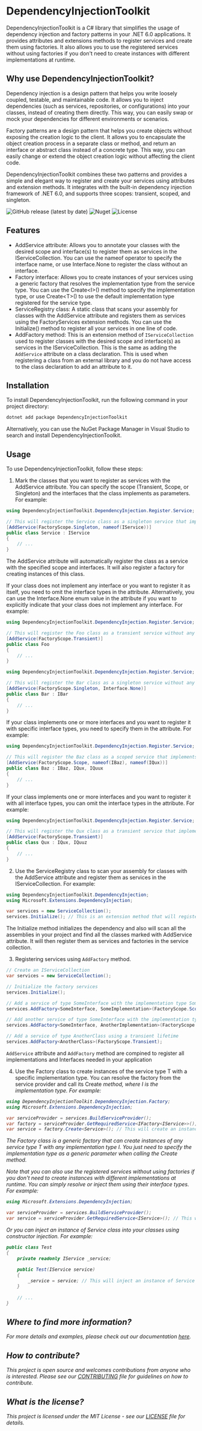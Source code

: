 # DependencyInjectionToolkit

DependencyInjectionToolkit is a C# library that simplifies the usage of dependency injection and factory patterns in your .NET 6.0 applications. It provides attributes and extensions methods to register services and create them using factories. It also allows you to use the registered services without using factories if you don't need to create instances with different implementations at runtime.

## Why use DependencyInjectionToolkit?

Dependency injection is a design pattern that helps you write loosely coupled, testable, and maintainable code. It allows you to inject dependencies (such as services, repositories, or configurations) into your classes, instead of creating them directly. This way, you can easily swap or mock your dependencies for different environments or scenarios.

Factory patterns are a design pattern that helps you create objects without exposing the creation logic to the client. It allows you to encapsulate the object creation process in a separate class or method, and return an interface or abstract class instead of a concrete type. This way, you can easily change or extend the object creation logic without affecting the client code.

DependencyInjectionToolkit combines these two patterns and provides a simple and elegant way to register and create your services using attributes and extension methods. It integrates with the built-in dependency injection framework of .NET 6.0, and supports three scopes: transient, scoped, and singleton.

![GitHub release (latest by date)](https://img.shields.io/github/v/release/Bugzygeek/DependencyInjection.Toolkit)
![Nuget](https://img.shields.io/nuget/v/DependencyInjectionToolkit)
![License](https://img.shields.io/github/license/Bugzygeek/DependencyInjection.Toolkit)

## Features

- AddService attribute: Allows you to annotate your classes with the desired scope and interface(s) to register them as services in the IServiceCollection. You can use the nameof operator to specify the interface name, or use Interface.None to register the class without an interface.
- Factory interface: Allows you to create instances of your services using a generic factory that resolves the implementation type from the service type. You can use the Create\<I>() method to specify the implementation type, or use Create\<T>() to use the default implementation type registered for the service type.
- ServiceRegistry class: A static class that scans your assembly for classes with the AddService attribute and registers them as services using the FactoryServices extension methods. You can use the Initialize() method to register all your services in one line of code.
- AddFactory method: This is an extension method of `IServiceCollection` used to register classes with the desired scope and interface(s) as services in the IServiceCollection. This is the same as adding the `AddService` attribute on a class declaration. This is used when registering a class from an external library and you do not have access to the class declaration to add an attribute to it.

## Installation

To install DependencyInjectionToolkit, run the following command in your project directory:

```bash
dotnet add package DependencyInjectionToolkit
```

Alternatively, you can use the NuGet Package Manager in Visual Studio to search and install DependencyInjectionToolkit.

## Usage

To use DependencyInjectionToolkit, follow these steps:

1. Mark the classes that you want to register as services with the AddService attribute. You can specify the scope (Transient, Scope, or Singleton) and the interfaces that the class implements as parameters. For example:

```csharp
using DependencyInjectionToolkit.DependencyInjection.Register.Service;

// This will register the Service class as a singleton service that implements the IService interface
[AddService(FactoryScope.Singleton, nameof(IService))]
public class Service : IService
{
    // ...
}
```

The AddService attribute will automatically register the class as a service with the specified scope and interfaces. It will also register a factory for creating instances of this class.

If your class does not implement any interface or you want to register it as itself, you need to omit the interface types in the attribute. Alternatively, you can use the Interface.None enum value in the attribute if you want to explicitly indicate that your class does not implement any interface. For example:

```csharp
using DependencyInjectionToolkit.DependencyInjection.Register.Service;

// This will register the Foo class as a transient service without any interface
[AddService(FactoryScope.Transient)]
public class Foo
{
    // ...
}
```

```csharp
using DependencyInjectionToolkit.DependencyInjection.Register.Service;

// This will register the Bar class as a singleton service without any interface, even though it implements IBar
[AddService(FactoryScope.Singleton, Interface.None)]
public class Bar : IBar
{
    // ...
}
```

If your class implements one or more interfaces and you want to register it with specific interface types, you need to specify them in the attribute. For example:

```csharp
using DependencyInjectionToolkit.DependencyInjection.Register.Service;

// This will register the Baz class as a scoped service that implements IBaz and IQux, but not IQuux
[AddService(FactoryScope.Scope, nameof(IBaz), nameof(IQux))]
public class Baz : IBaz, IQux, IQuux
{
    // ...
}
```

If your class implements one or more interfaces and you want to register it with all interface types, you can omit the interface types in the attribute. For example:

```csharp
using DependencyInjectionToolkit.DependencyInjection.Register.Service;

// This will register the Qux class as a transient service that implements both IQux and IQuuz
[AddService(FactoryScope.Transient)]
public class Qux : IQux, IQuuz
{
    // ...
}
```

2. Use the ServiceRegistry class to scan your assembly for classes with the AddService attribute and register them as services in the IServiceCollection. For example:

```csharp
using DependencyInjectionToolkit.DependencyInjection;
using Microsoft.Extensions.DependencyInjection;

var services = new ServiceCollection();
services.Initialize(); // This is an extension method that will register all the services marked with AddService attribute
```

The Initialize method initializes the dependency and also will scan all the assemblies in your project and find all the classes marked with AddService attribute. It will then register them as services and factories in the service collection.

3. Registering services using `AddFactory` method.

 ```csharp
// Create an IServiceCollection
var services = new ServiceCollection();

// Initialize the factory services
services.Initialize();

// Add a service of type SomeInterface with the implementation type SomeImplementation using a scoped lifetime
services.AddFactory<SomeInterface, SomeImplementation>(FactoryScope.Scope);

// Add another service of type SomeInterface with the implementation type AnotherImplementation using a scoped lifetime
services.AddFactory<SomeInterface, AnotherImplementation>(FactoryScope.Scope);

// Add a service of type AnotherClass using a transient lifetime
services.AddFactory<AnotherClass>(FactoryScope.Transient);
```

`AddService` attribute and `AddFactory` method are compined to register all implementations and Interfaces needed in your application

4. Use the Factory<T> class to create instances of the service type T with a specific implementation type. You can resolve the factory from the service provider and call its Create<I> method, where I is the implementation type. For example:

```csharp
using DependencyInjectionToolkit.DependencyInjection.Factory;
using Microsoft.Extensions.DependencyInjection;

var serviceProvider = services.BuildServiceProvider();
var factory = serviceProvider.GetRequiredService<IFactory<IService>>();
var service = factory.Create<Service>(); // This will create an instance of Service class that implements IService interface
```

The Factory<T> class is a generic factory that can create instances of any service type T with any implementation type I. You just need to specify the implementation type as a generic parameter when calling the Create<I> method.

Note that you can also use the registered services without using factories if you don't need to create instances with different implementations at runtime. You can simply resolve or inject them using their interface types. For example:

```csharp
using Microsoft.Extensions.DependencyInjection;

var serviceProvider = services.BuildServiceProvider();
var service = serviceProvider.GetRequiredService<IService>(); // This will resolve an instance of Service class that implements IService interface
```

Or you can inject an instance of Service class into your classes using constructor injection. For example:

```csharp
public class Test
{
    private readonly IService _service;
    
    public Test(IService service)
    {
        _service = service; // This will inject an instance of Service class that implements IService interface
    }
    
    // ...
}
```

## Where to find more information?

For more details and examples, please check out our documentation [here](https://github.com/DependencyInjectionToolkit/DependencyInjectionToolkit/wiki).

## How to contribute?

This project is open source and welcomes contributions from anyone who is interested. Please see our [CONTRIBUTING](https://github.com/DependencyInjectionToolkit/DependencyInjectionToolkit/blob/main/CONTRIBUTING.md) file for guidelines on how to contribute.

## What is the license?

This project is licensed under the MIT License - see our [LICENSE](https://github.com/DependencyInjectionToolkit/DependencyInjectionToolkit/blob/main/LICENSE) file for details.

